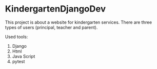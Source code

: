 # KindergartenDjangoDev

This project is about a website for kindergarten services. There are three types of users (principal, teacher and parent). 

Used tools:
1. Django
2. Html
3. Java Script
4. pytest
